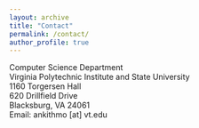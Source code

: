 ```yaml
---
layout: archive
title: "Contact"
permalink: /contact/
author_profile: true
---
```

Computer Science Department<br>
Virginia Polytechnic Institute and State University<br>
1160 Torgersen Hall<br>
620 Drillfield Drive<br>
Blacksburg, VA 24061<br>
Email: ankithmo [at] vt.edu
